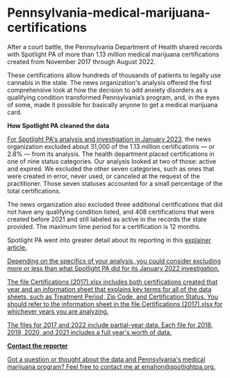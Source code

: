 # Pennsylvania-medical-marijuana-certifications
<p>After a court battle, the Pennsylvania Department of Health shared records with Spotlight PA of more than 1.13 million medical marijuana certifications created from November 2017 through August 2022.</p>
<p>These certifications allow hundreds of thousands of patients to legally use cannabis in the state. The news organization's analysis offered the first comprehensive look at how the decision to add anxiety disorders as a qualifying condition transformed Pennsylvania’s program, and, in the eyes of some, made it possible for basically anyone to get a medical marijuana card.</p>
<p><b>How Spotlight PA cleaned the data</b><p>
<p></p><a href="https://www.spotlightpa.org/news/2023/01/pa-medical-marijuana-certification-card-anxiety/">For Spotlight PA's analysis and investigation in January 2023,</a> the news organization excluded about 31,000 of the 1.13 million certifications — or 2.8% — from its analysis. The health department placed certifications in one of nine status categories. Our analysis looked at two of those: active and expired. We excluded the other seven categories, such as ones that were created in error, never used, or canceled at the request of the practitioner. Those seven statuses accounted for a small percentage of the total certifications.</p>
<p>The news organization also excluded three additional certifications that did not have any qualifying condition listed, and 408 certifications that were created before 2021 and still labeled as active in the records the state provided. The maximum time period for a certification is 12 months.</p>
<p>Spotlight PA went into greater detail about its reporting in this <a href="https://www.spotlightpa.org/news/2023/01/pa-medical-marijuana-certification-card-anxiety-analysis/">explainer article.</p>
<p>Depending on the specifics of your analysis, you could consider excluding more or less than what Spotlight PA did for its January 2022 investigation.</p>
<p>The file Certifications (2017).xlsx includes both certifications created that year and an information sheet that explains key terms for all of the data sheets, such as Treatment Period, Zip Code, and Certification Status. You should refer to the information sheet in the file Certifications (2017).xlsx for whichever years you are analyzing.</p>
<P>The files for 2017 and 2022 include partial-year data. Each file for 2018, 2019, 2020, and 2021 includes a full year's worth of data.</P>
  <p><b>Contact the reporter</b></p>
<p>Got a question or thought about the data and Pennsylvania's medical marijuana program? Feel free to contact me at <a href="mailto:emahon@spotlightpa.org.">emahon@spotlightpa.org.</a>





